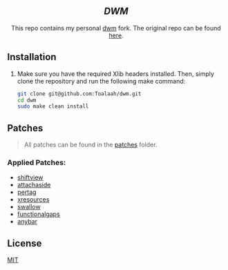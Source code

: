 <h2 align="center"><i>DWM</i></h2>

<p align="center">
This repo contains my personal <a href="https://tools.suckless.org/dwm">dwm</a>
fork. The original repo can be found <a href="https://git.suckless.org/dwm">here</a>.

## Installation

1. Make sure you have the required Xlib headers installed. Then, simply clone
   the repository and run the following make command:

   ```bash
   git clone git@github.com:Toalaah/dwm.git
   cd dwm
   sudo make clean install
   ```

## Patches

> All patches can be found in the [patches](./patches) folder.

### Applied Patches:

- [shiftview](https://lists.suckless.org/dev/1104/7590.html)
- [attachaside](https://dwm.suckless.org/patches/attachaside/)
- [pertag](https://dwm.suckless.org/patches/pertag/)
- [xresources](https://dwm.suckless.org/patches/xresources/)
- [swallow](https://dwm.suckless.org/patches/swallow/)
- [functionalgaps](https://dwm.suckless.org/patches/functionalgaps/)
- [anybar](https://dwm.suckless.org/patches/anybar/)

## License

[MIT](./LICENSE)
